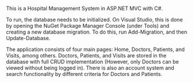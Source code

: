 This is a Hospital Management System in ASP.NET MVC with C#.

To run, the database needs to be initialized. On Visual Studio, this is done by opening the NuGet Package Manager Console (under Tools) and creating a new database migration. To do this, run Add-Migration, and then Update-Database.

The application consists of four main pages: Home, Doctors, Patients, and Visits, among others. Doctors, Patients, and Visits are stored in the database with full CRUD implementation (However, only Doctors can be viewed without being logged in). There is also an account system and search functionality by different criteria for Doctors and Patients.
